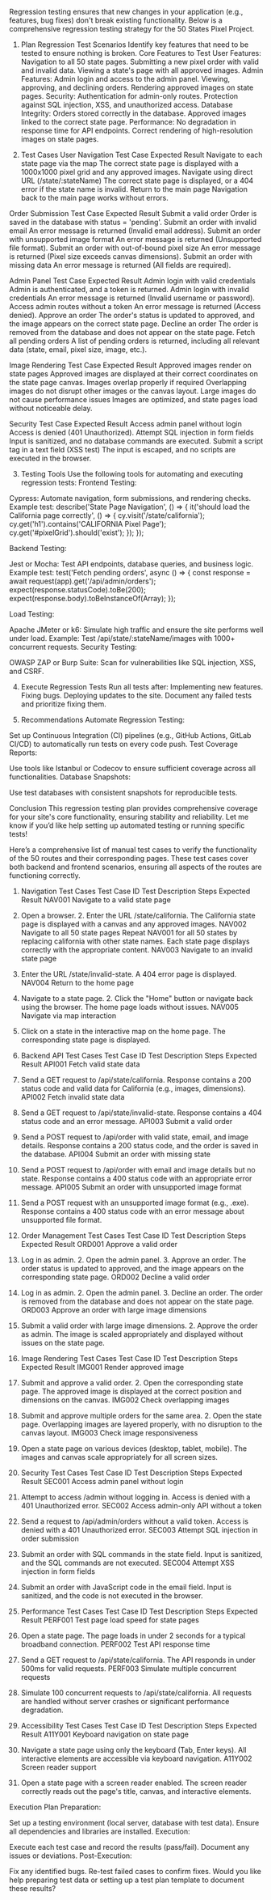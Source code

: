 Regression testing ensures that new changes in your application (e.g., features, bug fixes) don't break existing functionality. Below is a comprehensive regression testing strategy for the 50 States Pixel Project.

1. Plan Regression Test Scenarios
Identify key features that need to be tested to ensure nothing is broken.
Core Features to Test
User Features:
Navigation to all 50 state pages.
Submitting a new pixel order with valid and invalid data.
Viewing a state's page with all approved images.
Admin Features:
Admin login and access to the admin panel.
Viewing, approving, and declining orders.
Rendering approved images on state pages.
Security:
Authentication for admin-only routes.
Protection against SQL injection, XSS, and unauthorized access.
Database Integrity:
Orders stored correctly in the database.
Approved images linked to the correct state page.
Performance:
No degradation in response time for API endpoints.
Correct rendering of high-resolution images on state pages.

2. Test Cases
User Navigation
Test Case
Expected Result
Navigate to each state page via the map
The correct state page is displayed with a 1000x1000 pixel grid and any approved images.
Navigate using direct URL (/state/:stateName)
The correct state page is displayed, or a 404 error if the state name is invalid.
Return to the main page
Navigation back to the main page works without errors.


Order Submission
Test Case
Expected Result
Submit a valid order
Order is saved in the database with status = 'pending'.
Submit an order with invalid email
An error message is returned (Invalid email address).
Submit an order with unsupported image format
An error message is returned (Unsupported file format).
Submit an order with out-of-bound pixel size
An error message is returned (Pixel size exceeds canvas dimensions).
Submit an order with missing data
An error message is returned (All fields are required).


Admin Panel
Test Case
Expected Result
Admin login with valid credentials
Admin is authenticated, and a token is returned.
Admin login with invalid credentials
An error message is returned (Invalid username or password).
Access admin routes without a token
An error message is returned (Access denied).
Approve an order
The order's status is updated to approved, and the image appears on the correct state page.
Decline an order
The order is removed from the database and does not appear on the state page.
Fetch all pending orders
A list of pending orders is returned, including all relevant data (state, email, pixel size, image, etc.).


Image Rendering
Test Case
Expected Result
Approved images render on state pages
Approved images are displayed at their correct coordinates on the state page canvas.
Images overlap properly if required
Overlapping images do not disrupt other images or the canvas layout.
Large images do not cause performance issues
Images are optimized, and state pages load without noticeable delay.


Security
Test Case
Expected Result
Access admin panel without login
Access is denied (401 Unauthorized).
Attempt SQL injection in form fields
Input is sanitized, and no database commands are executed.
Submit a script tag in a text field (XSS test)
The input is escaped, and no scripts are executed in the browser.


3. Testing Tools
Use the following tools for automating and executing regression tests:
Frontend Testing:


Cypress:
Automate navigation, form submissions, and rendering checks.
Example test:
 describe('State Page Navigation', () => {
  it('should load the California page correctly', () => {
    cy.visit('/state/california');
    cy.get('h1').contains('CALIFORNIA Pixel Page');
    cy.get('#pixelGrid').should('exist');
  });
});


Backend Testing:


Jest or Mocha:
Test API endpoints, database queries, and business logic.
Example test:
 test('Fetch pending orders', async () => {
  const response = await request(app).get('/api/admin/orders');
  expect(response.statusCode).toBe(200);
  expect(response.body).toBeInstanceOf(Array);
});


Load Testing:


Apache JMeter or k6:
Simulate high traffic and ensure the site performs well under load.
Example:
Test /api/state/:stateName/images with 1000+ concurrent requests.
Security Testing:


OWASP ZAP or Burp Suite:
Scan for vulnerabilities like SQL injection, XSS, and CSRF.

4. Execute Regression Tests
Run all tests after:
Implementing new features.
Fixing bugs.
Deploying updates to the site.
Document any failed tests and prioritize fixing them.

5. Recommendations
Automate Regression Testing:


Set up Continuous Integration (CI) pipelines (e.g., GitHub Actions, GitLab CI/CD) to automatically run tests on every code push.
Test Coverage Reports:


Use tools like Istanbul or Codecov to ensure sufficient coverage across all functionalities.
Database Snapshots:


Use test databases with consistent snapshots for reproducible tests.

Conclusion
This regression testing plan provides comprehensive coverage for your site's core functionality, ensuring stability and reliability. Let me know if you’d like help setting up automated testing or running specific tests!


Here’s a comprehensive list of manual test cases to verify the functionality of the 50 routes and their corresponding pages. These test cases cover both backend and frontend scenarios, ensuring all aspects of the routes are functioning correctly.

1. Navigation Test Cases
Test Case ID
Test Description
Steps
Expected Result
NAV001
Navigate to a valid state page
1. Open a browser. 2. Enter the URL /state/california.
The California state page is displayed with a canvas and any approved images.
NAV002
Navigate to all 50 state pages
Repeat NAV001 for all 50 states by replacing california with other state names.
Each state page displays correctly with the appropriate content.
NAV003
Navigate to an invalid state page
1. Enter the URL /state/invalid-state.
A 404 error page is displayed.
NAV004
Return to the home page
1. Navigate to a state page. 2. Click the "Home" button or navigate back using the browser.
The home page loads without issues.
NAV005
Navigate via map interaction
1. Click on a state in the interactive map on the home page.
The corresponding state page is displayed.


2. Backend API Test Cases
Test Case ID
Test Description
Steps
Expected Result
API001
Fetch valid state data
1. Send a GET request to /api/state/california.
Response contains a 200 status code and valid data for California (e.g., images, dimensions).
API002
Fetch invalid state data
1. Send a GET request to /api/state/invalid-state.
Response contains a 404 status code and an error message.
API003
Submit a valid order
1. Send a POST request to /api/order with valid state, email, and image details.
Response contains a 200 status code, and the order is saved in the database.
API004
Submit an order with missing state
1. Send a POST request to /api/order with email and image details but no state.
Response contains a 400 status code with an appropriate error message.
API005
Submit an order with unsupported image format
1. Send a POST request with an unsupported image format (e.g., .exe).
Response contains a 400 status code with an error message about unsupported file format.


3. Order Management Test Cases
Test Case ID
Test Description
Steps
Expected Result
ORD001
Approve a valid order
1. Log in as admin. 2. Open the admin panel. 3. Approve an order.
The order status is updated to approved, and the image appears on the corresponding state page.
ORD002
Decline a valid order
1. Log in as admin. 2. Open the admin panel. 3. Decline an order.
The order is removed from the database and does not appear on the state page.
ORD003
Approve an order with large image dimensions
1. Submit a valid order with large image dimensions. 2. Approve the order as admin.
The image is scaled appropriately and displayed without issues on the state page.


4. Image Rendering Test Cases
Test Case ID
Test Description
Steps
Expected Result
IMG001
Render approved image
1. Submit and approve a valid order. 2. Open the corresponding state page.
The approved image is displayed at the correct position and dimensions on the canvas.
IMG002
Check overlapping images
1. Submit and approve multiple orders for the same area. 2. Open the state page.
Overlapping images are layered properly, with no disruption to the canvas layout.
IMG003
Check image responsiveness
1. Open a state page on various devices (desktop, tablet, mobile).
The images and canvas scale appropriately for all screen sizes.


5. Security Test Cases
Test Case ID
Test Description
Steps
Expected Result
SEC001
Access admin panel without login
1. Attempt to access /admin without logging in.
Access is denied with a 401 Unauthorized error.
SEC002
Access admin-only API without a token
1. Send a request to /api/admin/orders without a valid token.
Access is denied with a 401 Unauthorized error.
SEC003
Attempt SQL injection in order submission
1. Submit an order with SQL commands in the state field.
Input is sanitized, and the SQL commands are not executed.
SEC004
Attempt XSS injection in form fields
1. Submit an order with JavaScript code in the email field.
Input is sanitized, and the code is not executed in the browser.


6. Performance Test Cases
Test Case ID
Test Description
Steps
Expected Result
PERF001
Test page load speed for state pages
1. Open a state page.
The page loads in under 2 seconds for a typical broadband connection.
PERF002
Test API response time
1. Send a GET request to /api/state/california.
The API responds in under 500ms for valid requests.
PERF003
Simulate multiple concurrent requests
1. Simulate 100 concurrent requests to /api/state/california.
All requests are handled without server crashes or significant performance degradation.


7. Accessibility Test Cases
Test Case ID
Test Description
Steps
Expected Result
A11Y001
Keyboard navigation on state page
1. Navigate a state page using only the keyboard (Tab, Enter keys).
All interactive elements are accessible via keyboard navigation.
A11Y002
Screen reader support
1. Open a state page with a screen reader enabled.
The screen reader correctly reads out the page's title, canvas, and interactive elements.


Execution Plan
Preparation:


Set up a testing environment (local server, database with test data).
Ensure all dependencies and libraries are installed.
Execution:


Execute each test case and record the results (pass/fail).
Document any issues or deviations.
Post-Execution:


Fix any identified bugs.
Re-test failed cases to confirm fixes.
Would you like help preparing test data or setting up a test plan template to document these results?

